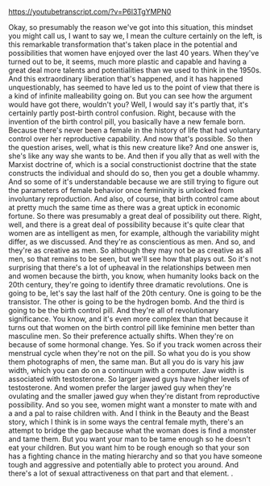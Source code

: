 https://youtubetranscript.com/?v=P6l3TgYMPN0

 Okay, so presumably the reason we've got into this situation, this mindset you might call us, I want to say we, I mean the culture certainly on the left, is this remarkable transformation that's taken place in the potential and possibilities that women have enjoyed over the last 40 years. When they've turned out to be, it seems, much more plastic and capable and having a great deal more talents and potentialities than we used to think in the 1950s. And this extraordinary liberation that's happened, and it has happened unquestionably, has seemed to have led us to the point of view that there is a kind of infinite malleability going on. But you can see how the argument would have got there, wouldn't you? Well, I would say it's partly that, it's certainly partly post-birth control confusion. Right, because with the invention of the birth control pill, you basically have a new female born. Because there's never been a female in the history of life that had voluntary control over her reproductive capability. And now that's possible. So then the question arises, well, what is this new creature like? And one answer is, she's like any way she wants to be. And then if you ally that as well with the Marxist doctrine of, which is a social constructionist doctrine that the state constructs the individual and should do so, then you get a double whammy. And so some of it's understandable because we are still trying to figure out the parameters of female behavior once femininity is unlocked from involuntary reproduction. And also, of course, that birth control came about at pretty much the same time as there was a great uptick in economic fortune. So there was presumably a great deal of possibility out there. Right, well, and there is a great deal of possibility because it's quite clear that women are as intelligent as men, for example, although the variability might differ, as we discussed. And they're as conscientious as men. And so, and they're as creative as men. So although they may not be as creative as all men, so that remains to be seen, but we'll see how that plays out. So it's not surprising that there's a lot of upheaval in the relationships between men and women because the birth, you know, when humanity looks back on the 20th century, they're going to identify three dramatic revolutions. One is going to be, let's say the last half of the 20th century. One is going to be the transistor. The other is going to be the hydrogen bomb. And the third is going to be the birth control pill. And they're all of revolutionary significance. You know, and it's even more complex than that because it turns out that women on the birth control pill like feminine men better than masculine men. So their preference actually shifts. When they're on because of some hormonal change. Yes. So if you track women across their menstrual cycle when they're not on the pill. So what you do is you show them photographs of men, the same man. But all you do is vary his jaw width, which you can do on a continuum with a computer. Jaw width is associated with testosterone. So larger jawed guys have higher levels of testosterone. And women prefer the larger jawed guy when they're ovulating and the smaller jawed guy when they're distant from reproductive possibility. And so you see, women might want a monster to mate with and a and a pal to raise children with. And I think in the Beauty and the Beast story, which I think is in some ways the central female myth, there's an attempt to bridge the gap because what the woman does is find a monster and tame them. But you want your man to be tame enough so he doesn't eat your children. But you want him to be rough enough so that your son has a fighting chance in the mating hierarchy and so that you have someone tough and aggressive and potentially able to protect you around. And there's a lot of sexual attractiveness on that part and that element. .